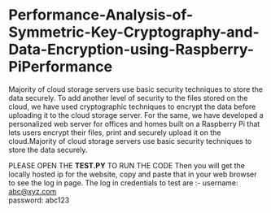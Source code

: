 # Performance-Analysis-of-Symmetric-Key-Cryptography-and-Data-Encryption-using-Raspberry-PiPerformance

Majority of cloud storage servers use basic security techniques to store the data securely.
To add another level of security to the files stored on the cloud, we have used cryptographic techniques to encrypt the data before uploading it to the cloud storage server.
For the same, we have developed a personalized web server for offices and homes built on a Raspberry Pi that lets users encrypt their files, print and securely upload it on the cloud.Majority of cloud storage servers use basic security techniques to store the data securely.

PLEASE OPEN THE **TEST.PY** TO RUN THE CODE
  Then you will get the locally hosted ip for the website, copy and paste that in your web browser to see the log in page.
    The log in credentials to test are :- username: abc@xyz.com   
                                          password: abc123
